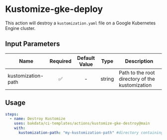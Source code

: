 # Kustomize-gke-deploy

This action will destroy a `kustomization.yaml` file on a Google Kubernetes Engine cluster.

## Input Parameters

| Name               | Required | Default Value |  Type  | Description                                     |
| ------------------ | :------: | :-----------: | :----: | ----------------------------------------------- |
| kustomization-path |    ✅    |       -       | string | Path to the root directory of the kustomization |

## Usage

```yaml
steps:
  - name: Destroy Kustomize
    uses: bakdata/ci-templates/actions/kustomize-gke-destroy@main
    with:
      kustomization-path: "my-kustomization-path" #directory containing my kustomization file
```
